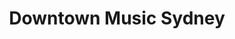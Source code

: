 ---
title: "Downtown Music Sydney"
url: /annandale/downtown-music-sydney/
shop: musical instrument
---